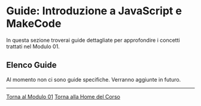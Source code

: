 # Guide: Introduzione a JavaScript e MakeCode

In questa sezione troverai guide dettagliate per approfondire i concetti trattati nel Modulo 01.

## Elenco Guide

Al momento non ci sono guide specifiche. Verranno aggiunte in futuro.

---

[Torna al Modulo 01](../README.md)
[Torna alla Home del Corso](../../README.md)